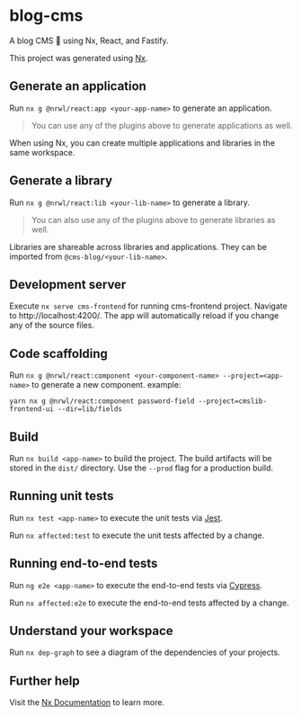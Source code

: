 # blog-cms

A blog CMS 📄 using Nx, React, and Fastify.

This project was generated using [Nx](https://nx.dev).

## Generate an application

Run `nx g @nrwl/react:app <your-app-name>` to generate an application.

> You can use any of the plugins above to generate applications as well.

When using Nx, you can create multiple applications and libraries in the same workspace.

## Generate a library

Run `nx g @nrwl/react:lib <your-lib-name>` to generate a library.

> You can also use any of the plugins above to generate libraries as well.

Libraries are shareable across libraries and applications. They can be imported from `@cms-blog/<your-lib-name>`.

## Development server

Execute `nx serve cms-frontend` for running cms-frontend project. Navigate to http://localhost:4200/. The app will automatically reload if you change any of the source files.

## Code scaffolding

Run `nx g @nrwl/react:component <your-component-name> --project=<app-name>` to generate a new component.
example:
```
yarn nx g @nrwl/react:component password-field --project=cmslib-frontend-ui --dir=lib/fields  
```

## Build

Run `nx build <app-name>` to build the project. The build artifacts will be stored in the `dist/` directory. Use the `--prod` flag for a production build.

## Running unit tests

Run `nx test <app-name>` to execute the unit tests via [Jest](https://jestjs.io).

Run `nx affected:test` to execute the unit tests affected by a change.

## Running end-to-end tests

Run `ng e2e <app-name>` to execute the end-to-end tests via [Cypress](https://www.cypress.io).

Run `nx affected:e2e` to execute the end-to-end tests affected by a change.

## Understand your workspace

Run `nx dep-graph` to see a diagram of the dependencies of your projects.

## Further help

Visit the [Nx Documentation](https://nx.dev) to learn more.
